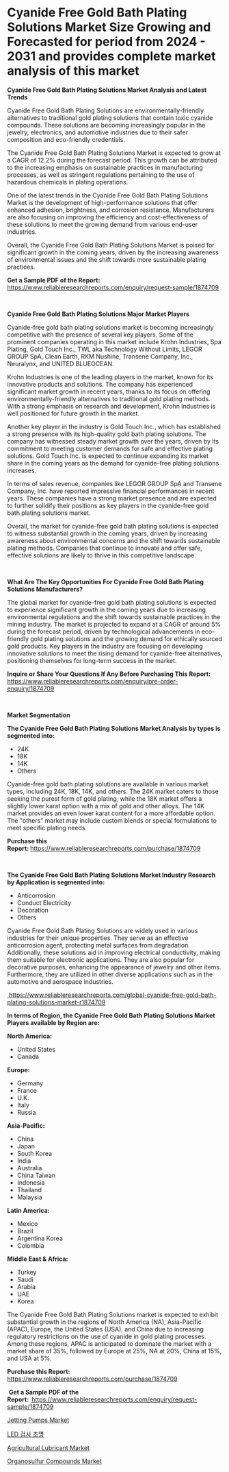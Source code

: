 <p><h1>Cyanide Free Gold Bath Plating Solutions Market Size Growing and Forecasted for period from 2024 - 2031 and provides complete market analysis of this market</h1></p><p><strong>Cyanide Free Gold Bath Plating Solutions Market Analysis and Latest Trends</strong></p>
<p><p>Cyanide Free Gold Bath Plating Solutions are environmentally-friendly alternatives to traditional gold plating solutions that contain toxic cyanide compounds. These solutions are becoming increasingly popular in the jewelry, electronics, and automotive industries due to their safer composition and eco-friendly credentials.</p><p>The Cyanide Free Gold Bath Plating Solutions Market is expected to grow at a CAGR of 12.2% during the forecast period. This growth can be attributed to the increasing emphasis on sustainable practices in manufacturing processes, as well as stringent regulations pertaining to the use of hazardous chemicals in plating operations.</p><p>One of the latest trends in the Cyanide Free Gold Bath Plating Solutions Market is the development of high-performance solutions that offer enhanced adhesion, brightness, and corrosion resistance. Manufacturers are also focusing on improving the efficiency and cost-effectiveness of these solutions to meet the growing demand from various end-user industries.</p><p>Overall, the Cyanide Free Gold Bath Plating Solutions Market is poised for significant growth in the coming years, driven by the increasing awareness of environmental issues and the shift towards more sustainable plating practices.</p></p>
<p><strong>Get a Sample PDF of the Report:&nbsp;</strong> <a href="https://www.reliableresearchreports.com/enquiry/request-sample/1874709">https://www.reliableresearchreports.com/enquiry/request-sample/1874709</a></p>
<p>&nbsp;</p>
<p><strong>Cyanide Free Gold Bath Plating Solutions Major Market Players</strong></p>
<p><p>Cyanide-free gold bath plating solutions market is becoming increasingly competitive with the presence of several key players. Some of the prominent companies operating in this market include Krohn Industries, Spa Plating, Gold Touch Inc., TWL aka Technology Without Limits, LEGOR GROUP SpA, Clean Earth, RKM Nushine, Transene Company, Inc., Neuralynx, and UNITED BLUEOCEAN.</p><p>Krohn Industries is one of the leading players in the market, known for its innovative products and solutions. The company has experienced significant market growth in recent years, thanks to its focus on offering environmentally-friendly alternatives to traditional gold plating methods. With a strong emphasis on research and development, Krohn Industries is well positioned for future growth in the market.</p><p>Another key player in the industry is Gold Touch Inc., which has established a strong presence with its high-quality gold bath plating solutions. The company has witnessed steady market growth over the years, driven by its commitment to meeting customer demands for safe and effective plating solutions. Gold Touch Inc. is expected to continue expanding its market share in the coming years as the demand for cyanide-free plating solutions increases.</p><p>In terms of sales revenue, companies like LEGOR GROUP SpA and Transene Company, Inc. have reported impressive financial performances in recent years. These companies have a strong market presence and are expected to further solidify their positions as key players in the cyanide-free gold bath plating solutions market.</p><p>Overall, the market for cyanide-free gold bath plating solutions is expected to witness substantial growth in the coming years, driven by increasing awareness about environmental concerns and the shift towards sustainable plating methods. Companies that continue to innovate and offer safe, effective solutions are likely to thrive in this competitive landscape.</p></p>
<p>&nbsp;</p>
<p><strong>What Are The Key Opportunities For Cyanide Free Gold Bath Plating Solutions Manufacturers?</strong></p>
<p><p>The global market for cyanide-free gold bath plating solutions is expected to experience significant growth in the coming years due to increasing environmental regulations and the shift towards sustainable practices in the mining industry. The market is projected to expand at a CAGR of around 5% during the forecast period, driven by technological advancements in eco-friendly gold plating solutions and the growing demand for ethically sourced gold products. Key players in the industry are focusing on developing innovative solutions to meet the rising demand for cyanide-free alternatives, positioning themselves for long-term success in the market.</p></p>
<p><strong>Inquire or Share Your Questions If Any Before Purchasing This Report:</strong> <a href="https://www.reliableresearchreports.com/enquiry/pre-order-enquiry/1874709">https://www.reliableresearchreports.com/enquiry/pre-order-enquiry/1874709</a></p>
<p>&nbsp;</p>
<p><strong>Market Segmentation</strong></p>
<p><strong>The Cyanide Free Gold Bath Plating Solutions Market Analysis by types is segmented into:</strong></p>
<p><ul><li>24K</li><li>18K</li><li>14K</li><li>Others</li></ul></p>
<p><p>Cyanide-free gold bath plating solutions are available in various market types, including 24K, 18K, 14K, and others. The 24K market caters to those seeking the purest form of gold plating, while the 18K market offers a slightly lower karat option with a mix of gold and other alloys. The 14K market provides an even lower karat content for a more affordable option. The "others" market may include custom blends or special formulations to meet specific plating needs.</p></p>
<p><strong>Purchase this Report:&nbsp;</strong><a href="https://www.reliableresearchreports.com/purchase/1874709">https://www.reliableresearchreports.com/purchase/1874709</a></p>
<p>&nbsp;</p>
<p><strong>The Cyanide Free Gold Bath Plating Solutions Market Industry Research by Application is segmented into:</strong></p>
<p><ul><li>Anticorrosion</li><li>Conduct Electricity</li><li>Decoration</li><li>Others</li></ul></p>
<p><p>Cyanide Free Gold Bath Plating Solutions are widely used in various industries for their unique properties. They serve as an effective anticorrosion agent, protecting metal surfaces from degradation. Additionally, these solutions aid in improving electrical conductivity, making them suitable for electronic applications. They are also popular for decorative purposes, enhancing the appearance of jewelry and other items. Furthermore, they are utilized in other diverse applications such as in the automotive and aerospace industries.</p></p>
<p><a href="https://www.reliableresearchreports.com/global-cyanide-free-gold-bath-plating-solutions-market-r1874709">&nbsp;https://www.reliableresearchreports.com/global-cyanide-free-gold-bath-plating-solutions-market-r1874709</a></p>
<p><strong>In terms of Region, the Cyanide Free Gold Bath Plating Solutions Market Players available by Region are:</strong></p>
<p>
    <p> <strong> North America: </strong>
        <ul>
            <li>United States</li>
            <li>Canada</li>
        </ul>
        </p> 
    <p> <strong> Europe: </strong>
        <ul>
            <li>Germany</li>
            <li>France</li>
            <li>U.K.</li>
            <li>Italy</li>
            <li>Russia</li>
        </ul>
        </p> 
    <p> <strong> Asia-Pacific: </strong>
        <ul>
            <li>China</li>
            <li>Japan</li>
            <li>South Korea</li>
            <li>India</li>
            <li>Australia</li>
            <li>China Taiwan</li>
            <li>Indonesia</li>
            <li>Thailand</li>
            <li>Malaysia</li>
        </ul>
        </p> 
    <p> <strong> Latin America: </strong>
        <ul>
            <li>Mexico</li>
            <li>Brazil</li>
            <li>Argentina Korea</li>
            <li>Colombia</li>
        </ul>
        </p> 
    <p> <strong> Middle East & Africa: </strong>
        <ul>
            <li>Turkey</li>
            <li>Saudi</li>
            <li>Arabia</li>
            <li>UAE</li>
            <li>Korea</li>
        </ul>
    </p>
    </p>
<p><p>The Cyanide Free Gold Bath Plating Solutions market is expected to exhibit substantial growth in the regions of North America (NA), Asia-Pacific (APAC), Europe, the United States (USA), and China due to increasing regulatory restrictions on the use of cyanide in gold plating processes. Among these regions, APAC is anticipated to dominate the market with a market share of 35%, followed by Europe at 25%, NA at 20%, China at 15%, and USA at 5%.</p></p>
<p><strong>Purchase this Report: </strong><a href="https://www.reliableresearchreports.com/purchase/1874709">https://www.reliableresearchreports.com/purchase/1874709</a></p>
<p>&nbsp;<strong>Get a Sample PDF of the Report:&nbsp;&nbsp;</strong><a href="https://www.reliableresearchreports.com/enquiry/request-sample/1874709">https://www.reliableresearchreports.com/enquiry/request-sample/1874709</a></p>
<p><strong></strong></p>
<p><p><a href="https://github.com/dringals/Market-Research-Report-List-5/blob/main/jetting-pumps-market.md">Jetting Pumps Market</a></p><p><a href="https://github.com/AlbertotDouglas44367/Market-Research-Report-List-2/blob/main/34383649254.md">LED 검사 조명</a></p><p><a href="https://medium.com/@jjkh377/global-agricultural-lubricant-industry-types-applications-market-players-regional-growth-ca54468846ea">Agricultural Lubricant Market</a></p><p><a href="https://medium.com/@pinkierau13/organosulfur-compounds-market-trends-focusing-on-organosulfur-compounds-market-insight-and-7b4e4ed66898">Organosulfur Compounds Market</a></p></p>